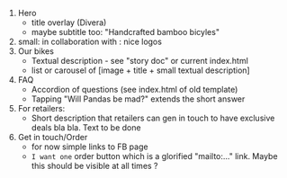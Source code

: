 
1. Hero
    - title overlay (Divera)
    - maybe subtitle too: "Handcrafted bamboo bicyles"
2. small: in collaboration with : nice logos
3. Our bikes
    - Textual description - see "story doc" or current index.html
    - list or carousel of [image + title + small textual description]
4. FAQ
    - Accordion of questions (see index.html of old template)
    - Tapping "Will Pandas be mad?" extends the short answer
5. For retailers:
    - Short description that retailers can gen in touch to have exclusive deals bla bla. Text to be done
6. Get in touch/Order
    - for now simple links to FB page
    - `I want one` order button which is a glorified "mailto:..." link. Maybe this should be visible at all times ?
